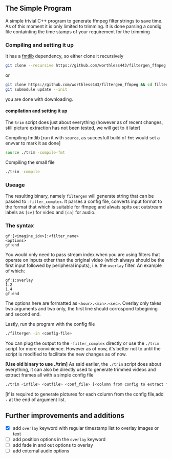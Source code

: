 The Simple Program 
------
A simple trivial C++ program to generate ffmpeg filter strings to save time. As of this moment it is only limited to trimming. It is done parsing a condig file containting the time stamps of your requirement for the trimming

### Compiling and setting it up 

It has a [fmtlib](https://github.com/fmtlib/fmt) dependency, so either clone it recursively
```bash
git clone --recursive https://github.com/worthless443/filtergen_ffmpeg 
```
or 
```bash
git clone https://github.com/worthless443/filtergen_ffmpeg && cd filtergen_ffmpeg
git submodule update --init
```
you are done with downloading. 

#### compilation and setting it up

The `trim` script does just about everything (however as of recent changes, still picture extraction has not been tested, we will get to it later)

Compiling fmtlib
[run it with `source`, as succesfull build of `fmt` would set a envvar to mark it as done]
```bash
source ./trim -compile-fmt
```
Compiling the small file
```bash
./trim -compile
```
### Useage 
The resulting binary, namely `filtergen` will generate string that can be passed to `-filter_complex`. It parses a config file, converts input format to the format that which is suitable for ffmpeg and alwats spits out outstream labels as `[cv]` for video and `[ca]` for audio.  
### The syntax 
```
gf:[<imagine_idx>]:<filter_name>
<options>
gf:end
```
You would only need to pass stream index when you are using filters that operate on inputs other than the original video (which always should be the first input followed by peripheral inputs), i.e. the `overlay` filter. An example of which:

```
gf:1:overlay
1.2
1.4
gf:end
```
The options here are formatted as `<hour>.<min>.<sec>`. Overlay only takes two arguments and two only, the first line should corrospond tobegining and second end.

Lastly, run the program with the config file
```bash
./filtergen -in <config-file>
```
You can plug the output to the `-filter_complex` directly or use the `./trim` script for more convinience. However as of now, it's better not to until the script is modified to facilitate the new changes as of now.

**[Use old binary to use ./trim]**
As said earlier, the `./trim` script does about everything, it can also be directly used to generate trimmed videos and extract frames all with a simple config file
```bash
./trim <infile> <outfile> <conf_file> [<colomn from config to extract frame|->]
```
[if is required to generate pictures for each column from the config file,add `-` at the end of argument list.

## Further improvements and additions

- [x] add `overlay` keyword with regular timestamp list to overlay images or text
- [ ] add position options in the `overlay` keyword
- [ ] add fade in and out options to overlay
- [ ] add external audio options

